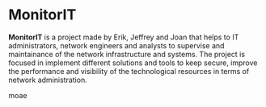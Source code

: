 # MonitorIT

**MonitorIT** is a project made by Erik, Jeffrey and Joan that helps to IT administrators, network engineers and analysts to supervise and maintainance of the network infrastructure and systems. The project is focused in implement different solutions and tools to keep secure, improve the performance and visibility of the technological resources in terms of network administration.


moae
